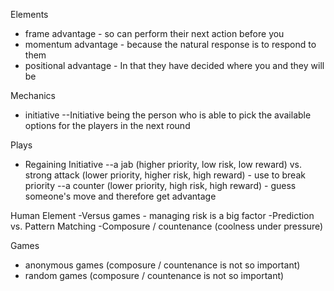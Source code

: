 Elements
- frame advantage - so can perform their next action before you
- momentum advantage - because the natural response is to respond to them
- positional advantage - In that they have decided where you and they will be

Mechanics
- initiative
--Initiative being the person who is able to pick the available options for the players in the next round

Plays
- Regaining Initiative
--a jab (higher priority, low risk, low reward) vs. strong attack (lower priority, higher risk, high reward) - use to break priority
--a counter (lower priority, high risk, high reward) - guess someone's move and therefore get advantage

Human Element
-Versus games - managing risk is a big factor
-Prediction vs. Pattern Matching
-Composure / countenance (coolness under pressure)

Games
- anonymous games (composure / countenance is not so important)
- random games (composure / countenance is not so important)